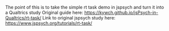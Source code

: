 The point of this is to take the simple rt task demo in jspsych and turn it into a Qualtrics study
Original guide here: https://kywch.github.io/jsPsych-in-Qualtrics/rt-task/
Link to original jspsych study here: https://www.jspsych.org/tutorials/rt-task/
